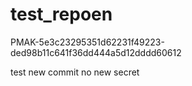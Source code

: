# test_repoen

PMAK-5e3c23295351d62231f49223-ded98b11c641f36dd444a5d12dddd60612



test new commit no new secret
